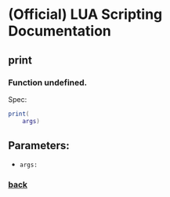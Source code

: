 
# (Official) LUA Scripting Documentation

## print

### Function undefined.

Spec:
```lua
print(
	args)
```
## Parameters:
- `args:` 

### [back](../other)
